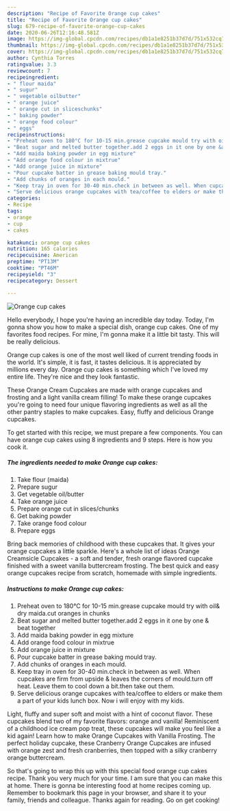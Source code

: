 ```yaml
---
description: "Recipe of Favorite Orange cup cakes"
title: "Recipe of Favorite Orange cup cakes"
slug: 679-recipe-of-favorite-orange-cup-cakes
date: 2020-06-26T12:16:48.581Z
image: https://img-global.cpcdn.com/recipes/db1a1e8251b37d7d/751x532cq70/orange-cup-cakes-recipe-main-photo.jpg
thumbnail: https://img-global.cpcdn.com/recipes/db1a1e8251b37d7d/751x532cq70/orange-cup-cakes-recipe-main-photo.jpg
cover: https://img-global.cpcdn.com/recipes/db1a1e8251b37d7d/751x532cq70/orange-cup-cakes-recipe-main-photo.jpg
author: Cynthia Torres
ratingvalue: 3.3
reviewcount: 7
recipeingredient:
- " flour maida"
- " sugur"
- " vegetable oilbutter"
- " orange juice"
- " orange cut in sliceschunks"
- " baking powder"
- " orange food colour"
- " eggs"
recipeinstructions:
- "Preheat oven to 180°C for 10-15 min.grease cupcake mould try with oil&amp; dry maida.cut oranges in chunks"
- "Beat sugar and melted butter together.add 2 eggs in it one by one &amp; beat together"
- "Add maida baking powder in egg mixture"
- "Add orange food colour in mixtrue"
- "Add orange juice in mixture"
- "Pour cupcake batter in grease baking mould tray."
- "Add chunks of oranges in each mould."
- "Keep tray in oven for 30-40 min.check in between as well. When cupcakes are firm from upside &amp; leaves the corners of mould.turn off heat. Leave them to cool down a bit.then take out them."
- "Serve delicious orange cupcakes with tea/coffee to elders or make them a part of your kids lunch box. Now i will enjoy with my kids."
categories:
- Recipe
tags:
- orange
- cup
- cakes

katakunci: orange cup cakes 
nutrition: 165 calories
recipecuisine: American
preptime: "PT13M"
cooktime: "PT46M"
recipeyield: "3"
recipecategory: Dessert

---
```



![Orange cup cakes](https://img-global.cpcdn.com/recipes/db1a1e8251b37d7d/751x532cq70/orange-cup-cakes-recipe-main-photo.jpg)

Hello everybody, I hope you're having an incredible day today. Today, I'm gonna show you how to make a special dish, orange cup cakes. One of my favorites food recipes. For mine, I'm gonna make it a little bit tasty. This will be really delicious.

Orange cup cakes is one of the most well liked of current trending foods in the world. It's simple, it is fast, it tastes delicious. It is appreciated by millions every day. Orange cup cakes is something which I've loved my entire life. They're nice and they look fantastic.

These Orange Cream Cupcakes are made with orange cupcakes and frosting and a light vanilla cream filling! To make these orange cupcakes you&#39;re going to need four unique flavoring ingredients as well as all the other pantry staples to make cupcakes. Easy, fluffy and delicious Orange cupcakes.


To get started with this recipe, we must prepare a few components. You can have orange cup cakes using 8 ingredients and 9 steps. Here is how you cook it.

<!--inarticleads1-->

##### The ingredients needed to make Orange cup cakes:

1. Take  flour (maida)
1. Prepare  sugur
1. Get  vegetable oil/butter
1. Take  orange juice
1. Prepare  orange cut in slices/chunks
1. Get  baking powder
1. Take  orange food colour
1. Prepare  eggs


Bring back memories of childhood with these cupcakes that. It gives your orange cupcakes a little sparkle. Here&#39;s a whole list of ideas Orange Creamsicle Cupcakes - a soft and tender, fresh orange flavored cupcake finished with a sweet vanilla buttercream frosting. The best quick and easy orange cupcakes recipe from scratch, homemade with simple ingredients. 

<!--inarticleads2-->

##### Instructions to make Orange cup cakes:

1. Preheat oven to 180°C for 10-15 min.grease cupcake mould try with oil&amp; dry maida.cut oranges in chunks
1. Beat sugar and melted butter together.add 2 eggs in it one by one &amp; beat together
1. Add maida baking powder in egg mixture
1. Add orange food colour in mixtrue
1. Add orange juice in mixture
1. Pour cupcake batter in grease baking mould tray.
1. Add chunks of oranges in each mould.
1. Keep tray in oven for 30-40 min.check in between as well. When cupcakes are firm from upside &amp; leaves the corners of mould.turn off heat. Leave them to cool down a bit.then take out them.
1. Serve delicious orange cupcakes with tea/coffee to elders or make them a part of your kids lunch box. Now i will enjoy with my kids.


Light, fluffy and super soft and moist with a hint of coconut flavor. These cupcakes blend two of my favorite flavors: orange and vanilla! Reminiscent of a childhood ice cream pop treat, these cupcakes will make you feel like a kid again! Learn how to make Orange Cupcakes with Vanilla Frosting. The perfect holiday cupcake, these Cranberry Orange Cupcakes are infused with orange zest and fresh cranberries, then topped with a silky cranberry orange buttercream. 

So that's going to wrap this up with this special food orange cup cakes recipe. Thank you very much for your time. I am sure that you can make this at home. There is gonna be interesting food at home recipes coming up. Remember to bookmark this page in your browser, and share it to your family, friends and colleague. Thanks again for reading. Go on get cooking!
